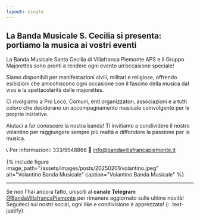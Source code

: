 ```yaml
---
layout: single
---
```


## La Banda Musicale S. Cecilia si presenta: portiamo la musica ai vostri eventi

La Banda Musicale Santa Cecilia di Villafranca Piemonte APS e il Gruppo Majorettes sono pronti a rendere ogni evento un’occasione speciale!

Siamo disponibili per manifestazioni civili, militari e religiose, offrendo esibizioni che arricchiscono ogni occasione con il fascino della musica dal vivo e la spettacolarità delle majorettes.

Ci rivolgiamo a Pro Loco, Comuni, enti organizzatori, associazioni e a tutti coloro che desiderano un accompagnamento musicale coinvolgente per le proprie iniziative.

Aiutaci a far conoscere la nostra banda! Ti invitiamo a condividere il nostro volantino per raggiungere sempre più realtà e diffondere la passione per la musica.

📞 Per informazioni: 333/9548866
📧 info@bandavillafrancapiemonte.it

{% include figure image_path="/assets/images/posts/20250201/volantino.jpeg" alt="Volantino Banda Musicale" caption="Volantino Banda Musicale" %}


---

Se non l'hai ancora fatto, unisciti al **canale Telegram** [@BandaVillafrancaPiemonte](https://t.me/BandaVillafrancaPiemonte) per rimanere aggiornato sulle ultime novità! Seguiteci sui nostri social, ogni like e condivisione è apprezzata!
{: .text-justify}
